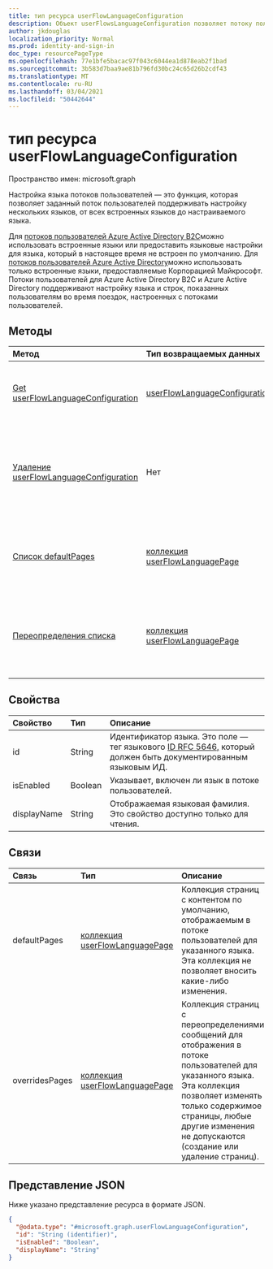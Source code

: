 ```yaml
---
title: тип ресурса userFlowLanguageConfiguration
description: Объект userFlowsLanguageConfiguration позволяет потоку пользователей поддерживать настройку нескольких языков.
author: jkdouglas
localization_priority: Normal
ms.prod: identity-and-sign-in
doc_type: resourcePageType
ms.openlocfilehash: 77e1bfe5bacac97f043c6044ea1d878eab2f1bad
ms.sourcegitcommit: 3b583d7baa9ae81b796fd30bc24c65d26b2cdf43
ms.translationtype: MT
ms.contentlocale: ru-RU
ms.lasthandoff: 03/04/2021
ms.locfileid: "50442644"
---
```

# <a name="userflowlanguageconfiguration-resource-type"></a>тип ресурса userFlowLanguageConfiguration

Пространство имен: microsoft.graph

Настройка языка потоков пользователей — это функция, которая позволяет заданный поток пользователей поддерживать настройку нескольких языков, от всех встроенных языков до настраиваемого языка.

Для [потоков пользователей Azure Active Directory B2C](https://docs.microsoft.com/azure/active-directory-b2c/user-flow-language-customization#supported-languages)можно использовать встроенные языки или предоставить языковые настройки для языка, который в настоящее время не встроен по умолчанию. Для [потоков пользователей Azure Active Directory](https://docs.microsoft.com/azure/active-directory/external-identities/user-flow-customize-language)можно использовать только встроенные языки, предоставляемые Корпорацией Майкрософт. Потоки пользователей для Azure Active Directory B2C и Azure Active Directory поддерживают настройку языка и строк, показанных пользователям во время поездок, настроенных с потоками пользователей.

## <a name="methods"></a>Методы

|Метод|Тип возвращаемых данных|Описание|
|:---|:---|:---|
|[Get userFlowLanguageConfiguration](../api/userflowlanguageconfiguration-get.md)|[userFlowLanguageConfiguration](../resources/userflowlanguageconfiguration.md)|Ознакомьтесь с свойствами и отношениями [объекта userFlowLanguageConfiguration.](../resources/userflowlanguageconfiguration.md) Эти объекты представляют язык, доступный в потоке пользователей.|
|[Удаление userFlowLanguageConfiguration](../api/userflowlanguageconfiguration-delete.md)|Нет|Удаляет настраиваемый [объект userFlowLanguageConfiguration.](../resources/userflowlanguageconfiguration.md) Эти объекты представляют язык, доступный в потоке пользователей, и из потока пользователей Azure AD B2C можно удалить только настраиваемый язык.|
|[Список defaultPages](../api/userflowlanguageconfiguration-list-defaultpages.md)|[коллекция userFlowLanguagePage](../resources/userflowlanguagepage.md)|Получите ресурсы userFlowLanguagePage из свойства навигации defaultPages. Представляет путь пользователя по умолчанию в потоке пользователей.|
|[Переопределения списка](../api/userflowlanguageconfiguration-list-overridespages.md)|[коллекция userFlowLanguagePage](../resources/userflowlanguagepage.md)|Получите ресурсы userFlowLanguagePage из свойства навигации overridesPages. Представляет настраиваемый интерфейс для пользовательского путешествия в потоке пользователей.|

## <a name="properties"></a>Свойства

|Свойство|Тип|Описание|
|:---|:---|:---|
|id|String|Идентификатор языка. Это поле — тег языкового [ID RFC 5646,](https://tools.ietf.org/html/rfc5646) который должен быть документированным языковым ИД.|
|isEnabled|Boolean|Указывает, включен ли язык в потоке пользователей.|
|displayName|String|Отображаемая языковая фамилия. Это свойство доступно только для чтения.|

## <a name="relationships"></a>Связи

|Связь|Тип|Описание|
|:---|:---|:---|
|defaultPages|[коллекция userFlowLanguagePage](../resources/userflowlanguagepage.md)|Коллекция страниц с контентом по умолчанию, отображаемым в потоке пользователей для указанного языка. Эта коллекция не позволяет вносить какие-либо изменения.|
|overridesPages|[коллекция userFlowLanguagePage](../resources/userflowlanguagepage.md)|Коллекция страниц с переопределениями сообщений для отображения в потоке пользователей для указанного языка. Эта коллекция позволяет изменять только содержимое страницы, любые другие изменения не допускаются (создание или удаление страниц).|

## <a name="json-representation"></a>Представление JSON

Ниже указано представление ресурса в формате JSON.
<!-- {
  "blockType": "resource",
  "keyProperty": "id",
  "@odata.type": "microsoft.graph.userFlowLanguageConfiguration",
  "openType": false
}
-->

``` json
{
  "@odata.type": "#microsoft.graph.userFlowLanguageConfiguration",
  "id": "String (identifier)",
  "isEnabled": "Boolean",
  "displayName": "String"
}
```
